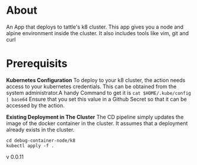 # About

An App that deploys to tattle's k8 cluster. This app gives you a node and alpine environment inside the cluster. It also includes tools like vim, git and curl

# Prerequisits

**Kubernetes Configuration**
To deploy to your k8 cluster, the action needs access to your kubernetes credentials. This can be obtained from the system administrator.A handy Command to get it is `cat $HOME/.kube/config | base64`
Ensure that you set this value in a Github Secret so that it can be accessed by the action.

**Existing Deployment in The Cluster**
The CD pipeline simply updates the image of the docker container in the cluster. It assumes that a deployment already exists in the cluster.

```
cd debug-container-node/k8
kubectl apply -f .
```

v 0.0.11
